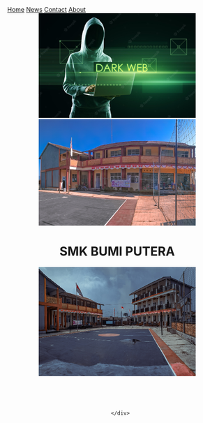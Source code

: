 <!DOCTYPE html>
<html lang="id">
<head>
    <meta charset="UTF-8">
    <meta http-equiv="X-UA-Compatible" content="IE=edge">
    <meta name="viewport" content="width=device-width, initial-scale=1.0">
    <title>FarsKer</title>
    <link rel="stylesheet" href="style.css">
</head>
<body><div class="bgc">
<div class="topnav">
  <a class="active" href="#home">Home</a>
  <a href="news.html">News</a>
  <a href="contact.html">Contact</a>
  <a href="about.html">About</a>
  </div>
  <header class="bgh">
      <div>
          <header class="bgh1">
              <img src="hacker.jpg" width="360px">
              <img src="pano.jpg" width="360px">
              <h1>SMK BUMI PUTERA</h1>
              <img src="panok.jpg" width="360px">
              <img scr="kayong.jpg" width="360px">
           </header>
          
      </div>
  </header>
